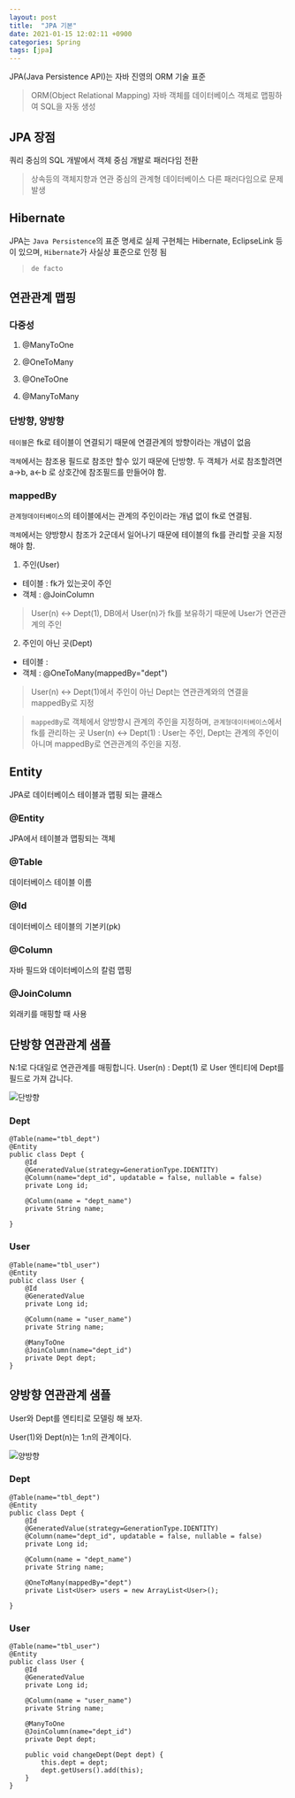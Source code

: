 ```yaml
---
layout: post
title:  "JPA 기본"
date: 2021-01-15 12:02:11 +0900
categories: Spring
tags: [jpa]
---
```


JPA(Java Persistence API)는 자바 진영의 ORM 기술 표준

> ORM(Object Relational Mapping) 자바 객체를 데이터베이스 객체로 맵핑하여 SQL을 자동 생성



## JPA 장점
쿼리 중심의 SQL 개발에서 객체 중심 개발로 패러다임 전환

> 상속등의 객체지향과 연관 중심의 관계형 데이터베이스 다른 패러다임으로 문제 발생



## Hibernate
JPA는 `Java Persistence`의 표준 명세로 실제 구현체는 Hibernate, EclipseLink 등이 있으며, `Hibernate`가 사실상 표준으로 인정 됨

> `de facto` 



## 연관관계 맵핑

### 다중성

1. @ManyToOne

2. @OneToMany

3. @OneToOne

4. @ManyToMany


### 단방향, 양방향

`테이블`은 fk로 테이블이 연결되기 때문에 연결관계의 방향이라는 개념이 없음

`객체`에서는 참조용 필드로 참조만 할수 있기 때문에 단방향. 두 객체가 서로 참조할려면 a->b, a<-b 로 상호간에 참조필드를 만들어야 함.

### mappedBy

`관계형데이터베이스`의 테이블에서는 관계의 주인이라는 개념 없이 fk로 연결됨.

`객체`에서는 양방향시 참조가 2군데서 일어나기 때문에 테이블의 fk를 관리할 곳을 지정해야 함.

1. 주인(User)
* 테이블 : fk가 있는곳이 주인
* 객체 : @JoinColumn
> User(n) <-> Dept(1), DB에서 User(n)가 fk를 보유하기 때문에 User가 연관관계의 주인

2. 주인이 아닌 곳(Dept)
* 테이블 : 
* 객체 : @OneToMany(mappedBy="dept")
> User(n) <-> Dept(1)에서 주인이 아닌 Dept는 연관관계와의 연결을 mappedBy로 지정


> `mappedBy`로 객체에서 양방향시 관계의 주인을 지정하며, `관계형데이터베이스`에서 fk를 관리하는 곳
> User(n) <-> Dept(1) : User는 주인, Dept는 관계의 주인이 아니며 mappedBy로 연관관계의 주인을 지정.


## Entity
JPA로 데이터베이스 테이블과 맵핑 되는 클래스

### @Entity
JPA에서 테이블과 맵핑되는 객체

### @Table
데이터베이스 테이블 이름

### @Id
데이터베이스 테이블의 기본키(pk)

### @Column
자바 필드와 데이터베이스의 칼럼 맵핑

### @JoinColumn
외래키를 매핑할 때 사용



## 단방향 연관관계 샘플
N:1로 다대일로 연관관계를 매핑합니다. 
User(n) : Dept(1) 로 User 엔티티에 Dept를 필드로 가져 갑니다.

![단방향](/spring/2021-01-15/jpa_1.jpg)

### Dept
```
@Table(name="tbl_dept")
@Entity
public class Dept {
    @Id
    @GeneratedValue(strategy=GenerationType.IDENTITY)
    @Column(name="dept_id", updatable = false, nullable = false)
    private Long id;

    @Column(name = "dept_name")  
    private String name;

}
```

### User

```
@Table(name="tbl_user")
@Entity
public class User {
    @Id
    @GeneratedValue
    private Long id;

    @Column(name = "user_name")  
    private String name;

    @ManyToOne
    @JoinColumn(name="dept_id")
    private Dept dept;
}
```



## 양방향 연관관계 샘플

User와 Dept를 엔티티로 모델링 해 보자.

User(1)와 Dept(n)는 1:n의 관계이다.

![양방향](/spring/2021-01-15/jpa_2.jpg)

### Dept
```
@Table(name="tbl_dept")
@Entity
public class Dept {
    @Id
    @GeneratedValue(strategy=GenerationType.IDENTITY)
    @Column(name="dept_id", updatable = false, nullable = false)
    private Long id;

    @Column(name = "dept_name")  
    private String name;

    @OneToMany(mappedBy="dept")
    private List<User> users = new ArrayList<User>();

}
```

### User

```
@Table(name="tbl_user")
@Entity
public class User {
    @Id
    @GeneratedValue
    private Long id;

    @Column(name = "user_name")  
    private String name;

    @ManyToOne
    @JoinColumn(name="dept_id")
    private Dept dept;

    public void changeDept(Dept dept) {
        this.dept = dept;
        dept.getUsers().add(this);
    }
}
```





